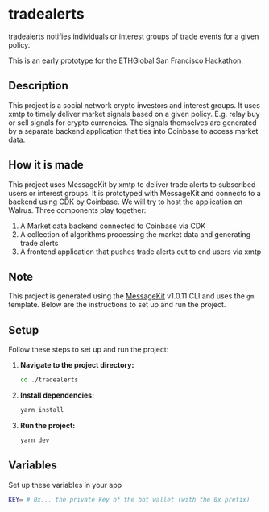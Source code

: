# tradealerts

tradealerts notifies individuals or interest groups of trade events for a given policy.

This is an early prototype for the ETHGlobal San Francisco Hackathon.

## Description

This project is a social network crypto investors and interest groups.
It uses xmtp to timely deliver market signals based on a given policy.
E.g. relay buy or sell signals for crypto currencies.
The signals themselves are generated by a separate backend application that ties into Coinbase to access market data.

## How it is made

This project uses MessageKit by xmtp to deliver trade alerts to subscribed users or interest groups.
It is prototyped with MessageKit and connects to a backend using CDK by Coinbase.
We will try to host the application on Walrus.
Three components play together:

1. A Market data backend connected to Coinbase via CDK
2. A collection of algorithms processing the market data and generating trade alerts
3. A frontend application that pushes trade alerts out to end users via xmtp

## Note

This project is generated using the [MessageKit](https://message-kit.vercel.app) v1.0.11 CLI and uses the `gm` template. Below are the instructions to set up and run the project.

## Setup

Follow these steps to set up and run the project:

1. **Navigate to the project directory:**

    ```sh
    cd ./tradealerts
    ```

2. **Install dependencies:**

    ```sh
    yarn install
    ```

3. **Run the project:**

    ```sh
    yarn dev
    ```

## Variables

Set up these variables in your app

```sh
KEY= # 0x... the private key of the bot wallet (with the 0x prefix)
```
